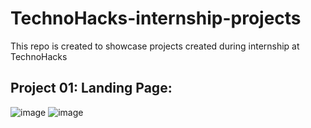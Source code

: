 # TechnoHacks-internship-projects
This repo is created to showcase projects created during internship at TechnoHacks

## Project 01: Landing Page:
  ![image](https://github.com/zeeshanchana95/TechnoHacks-internship-projects/assets/74537328/ccc77d96-5f8b-46fc-bd06-cde42e9ae9cc)
  ![image](https://github.com/zeeshanchana95/TechnoHacks-internship-projects/assets/74537328/1f8ce006-a99a-4668-89fc-3a73029ef0b6)
